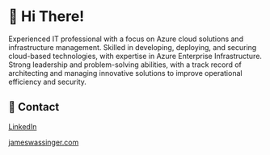 # 👋 Hi There!

Experienced IT professional with a focus on Azure cloud solutions and infrastructure management. Skilled in developing, deploying, and securing cloud-based technologies, with expertise in Azure Enterprise Infrastructure. Strong leadership and problem-solving abilities, with a track record of architecting and managing innovative solutions to improve operational efficiency and security.


## 💌 Contact
[LinkedIn](https://linkedin.com/in/jameswassinger)

[jameswassinger.com](https://jameswassinger.com)






